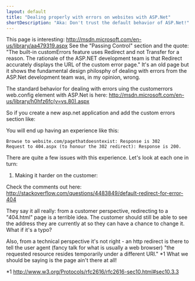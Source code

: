 ```yaml
---
layout: default
title: "Dealing properly with errors on websites with ASP.Net"
shortDescription: "Aka: Don't trust the default behavior of ASP.Net!"
---
```

This page is interesting:
http://msdn.microsoft.com/en-us/library/aa479319.aspx
See the "Passing Control" section and the quote: "The built-in customErrors feature uses Redirect and not Transfer for a reason. The rationale of the ASP.NET development team is that Redirect accurately displays the URL of the custom error page."
It's an old page but it shows the fundamental design philosphy of dealing with errors from the ASP.Net development team was, in my opinion, wrong.

The standard behavior for dealing with errors uing the customerrors web.config element with ASP.Net is here:
http://msdn.microsoft.com/en-us/library/h0hfz6fc(v=vs.80).aspx

So if you create a new asp.net application and add the custom errors section like:
	<customErrors mode="On">
		<error redirect="404.aspx" statusCode="404" />
		<error redirect="500.aspx" statusCode="500" />
	</customErrors>

You will end up having an experience like this:

	Browse to website.com/pagethatdoesntexist: Response is 302
	Request to 404.aspx (to honour the 302 redirect): Response is 200.

There are quite a few issues with this experience. Let's look at each one in turn:
	
	
1. Making it harder on the customer:


Check the comments out here:
http://stackoverflow.com/questions/4483849/default-redirect-for-error-404

They say it all really: from a customer perspective, redirecting to a "404.html" page is a terrible idea. The customer should still be able to see the address they are currently at so they can have a chance to change it. What if it's a typo?

Also, from a technical perspective it's not right - an http redirect is there to tell the user agent (fancy talk for what is usually a web browser) "the requested resource resides temporarily under a different URI." *1 What we should be saying is the page ain't there at all!



*1 http://www.w3.org/Protocols/rfc2616/rfc2616-sec10.html#sec10.3.3
